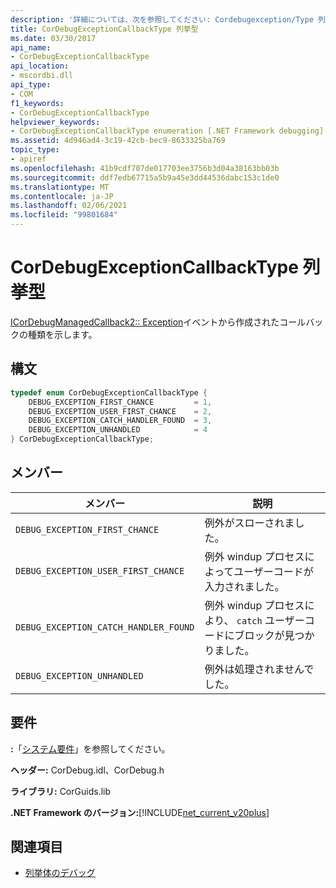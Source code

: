 ```yaml
---
description: '詳細については、次を参照してください: Cordebugexception/Type 列挙型'
title: CorDebugExceptionCallbackType 列挙型
ms.date: 03/30/2017
api_name:
- CorDebugExceptionCallbackType
api_location:
- mscordbi.dll
api_type:
- COM
f1_keywords:
- CorDebugExceptionCallbackType
helpviewer_keywords:
- CorDebugExceptionCallbackType enumeration [.NET Framework debugging]
ms.assetid: 4d946ad4-3c19-42cb-bec9-8633325ba769
topic_type:
- apiref
ms.openlocfilehash: 41b9cdf707de017703ee3756b3d04a38163bb03b
ms.sourcegitcommit: ddf7edb67715a5b9a45e3dd44536dabc153c1de0
ms.translationtype: MT
ms.contentlocale: ja-JP
ms.lasthandoff: 02/06/2021
ms.locfileid: "99801684"
---
```

# <a name="cordebugexceptioncallbacktype-enumeration"></a>CorDebugExceptionCallbackType 列挙型

[ICorDebugManagedCallback2:: Exception](icordebugmanagedcallback2-exception-method.md)イベントから作成されたコールバックの種類を示します。  
  
## <a name="syntax"></a>構文  
  
```cpp  
typedef enum CorDebugExceptionCallbackType {  
    DEBUG_EXCEPTION_FIRST_CHANCE         = 1,  
    DEBUG_EXCEPTION_USER_FIRST_CHANCE    = 2,  
    DEBUG_EXCEPTION_CATCH_HANDLER_FOUND  = 3,  
    DEBUG_EXCEPTION_UNHANDLED            = 4  
} CorDebugExceptionCallbackType;  
```  
  
## <a name="members"></a>メンバー  
  
|メンバー|説明|  
|------------|-----------------|  
|`DEBUG_EXCEPTION_FIRST_CHANCE`|例外がスローされました。|  
|`DEBUG_EXCEPTION_USER_FIRST_CHANCE`|例外 windup プロセスによってユーザーコードが入力されました。|  
|`DEBUG_EXCEPTION_CATCH_HANDLER_FOUND`|例外 windup プロセスにより、 `catch` ユーザーコードにブロックが見つかりました。|  
|`DEBUG_EXCEPTION_UNHANDLED`|例外は処理されませんでした。|  
  
## <a name="requirements"></a>要件  

 **:**「[システム要件](../../get-started/system-requirements.md)」を参照してください。  
  
 **ヘッダー:** CorDebug.idl、CorDebug.h  
  
 **ライブラリ:** CorGuids.lib  
  
 **.NET Framework のバージョン:**[!INCLUDE[net_current_v20plus](../../../../includes/net-current-v20plus-md.md)]  
  
## <a name="see-also"></a>関連項目

- [列挙体のデバッグ](debugging-enumerations.md)
